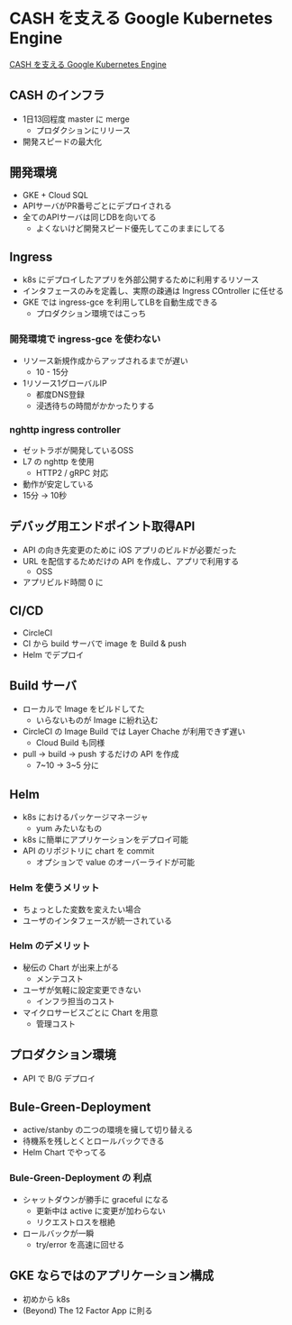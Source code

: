 # CASH を支える Google Kubernetes Engine

[CASH を支える Google Kubernetes Engine](https://cloud.withgoogle.com/next18/tokyo/my-schedule/session/223338)

## CASH のインフラ

* 1日13回程度 master に merge
  * プロダクションにリリース
* 開発スピードの最大化

## 開発環境

* GKE + Cloud SQL
* APIサーバがPR番号ごとにデプロイされる
* 全てのAPIサーバは同じDBを向いてる
  * よくないけど開発スピード優先してこのままにしてる

## Ingress

* k8s にデプロイしたアプリを外部公開するために利用するリソース
* インタフェースのみを定義し、実際の疎通は Ingress COntroller に任せる
* GKE では ingress-gce を利用してLBを自動生成できる
  * プロダクション環境ではこっち

### 開発環境で ingress-gce を使わない

* リソース新規作成からアップされるまでが遅い
  * 10 - 15分
* 1リソース1グローバルIP
  * 都度DNS登録
  * 浸透待ちの時間がかかったりする

### nghttp ingress controller

* ゼットラボが開発しているOSS
* L7 の nghttp を使用
  * HTTP2 / gRPC 対応
* 動作が安定している
* 15分 -> 10秒

## デバッグ用エンドポイント取得API

* API の向き先変更のために iOS アプリのビルドが必要だった
* URL を配信するためだけの API を作成し、アプリで利用する
  * OSS
* アプリビルド時間 0 に

## CI/CD

* CircleCI
* CI から build サーバで image を Build & push
* Helm でデプロイ

## Build サーバ

* ローカルで Image をビルドしてた
  * いらないものが Image に紛れ込む
* CircleCI の Image Build では Layer Chache が利用できず遅い
  * Cloud Build も同様
* pull -> build -> push するだけの API を作成
  * 7~10 -> 3~5 分に

## Helm

* k8s におけるパッケージマネージャ
  * yum みたいなもの
* k8s に簡単にアプリケーションをデプロイ可能
* API のリポジトリに chart を commit
  * オプションで value のオーバーライドが可能

### Helm を使うメリット

* ちょっとした変数を変えたい場合
* ユーザのインタフェースが統一されている

### Helm のデメリット

* 秘伝の Chart が出来上がる
  * メンテコスト
* ユーザが気軽に設定変更できない
  * インフラ担当のコスト
* マイクロサービスごとに Chart を用意
  * 管理コスト

## プロダクション環境

* API で B/G デプロイ

## Bule-Green-Deployment

* active/stanby の二つの環境を擁して切り替える
* 待機系を残しとくとロールバックできる
* Helm Chart でやってる

### Bule-Green-Deployment の 利点

* シャットダウンが勝手に graceful になる
  * 更新中は active に変更が加わらない
  * リクエストロスを根絶
* ロールバックが一瞬
  * try/error を高速に回せる

## GKE ならではのアプリケーション構成

* 初めから k8s
* (Beyond) The 12 Factor App に則る
